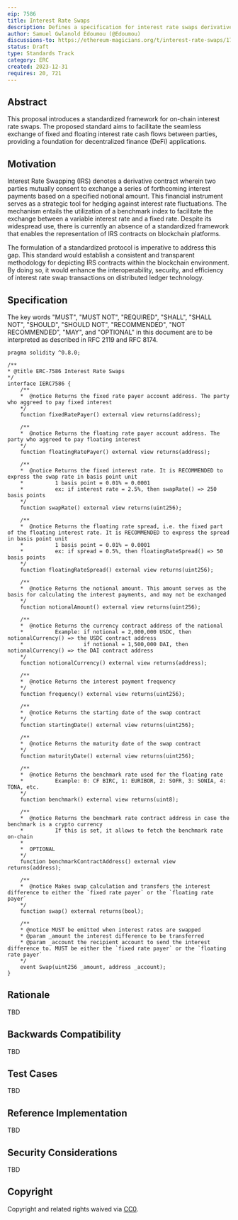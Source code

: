 ```yaml
---
eip: 7586
title: Interest Rate Swaps
description: Defines a specification for interest rate swaps derivative contracts
author: Samuel Gwlanold Edoumou (@Edoumou)
discussions-to: https://ethereum-magicians.org/t/interest-rate-swaps/17777
status: Draft
type: Standards Track
category: ERC
created: 2023-12-31
requires: 20, 721
---
```


## Abstract

This proposal introduces a standardized framework for on-chain interest rate swaps. The proposed standard aims to facilitate the seamless exchange of fixed and floating interest rate cash flows between parties, providing a foundation for decentralized finance (DeFi) applications. 

## Motivation

Interest Rate Swapping (IRS) denotes a derivative contract wherein two parties mutually consent to exchange a series of forthcoming interest payments based on a specified notional amount. This financial instrument serves as a strategic tool for hedging against interest rate fluctuations. The mechanism entails the utilization of a benchmark index to facilitate the exchange between a variable interest rate and a fixed rate. Despite its widespread use, there is currently an absence of a standardized framework that enables the representation of IRS contracts on blockchain platforms.

The formulation of a standardized protocol is imperative to address this gap. This standard would establish a consistent and transparent methodology for depicting IRS contracts within the blockchain environment. By doing so, it would enhance the interoperability, security, and efficiency of interest rate swap transactions on distributed ledger technology.

## Specification

The key words "MUST", "MUST NOT", "REQUIRED", "SHALL", "SHALL NOT", "SHOULD", "SHOULD NOT", "RECOMMENDED", "NOT RECOMMENDED", "MAY", and "OPTIONAL" in this document are to be interpreted as described in RFC 2119 and RFC 8174.

```solidity
pragma solidity ^0.8.0;

/**
* @title ERC-7586 Interest Rate Swaps
*/
interface IERC7586 {
    /**
    *  @notice Returns the fixed rate payer account address. The party who aggreed to pay fixed interest
    */
    function fixedRatePayer() external view returns(address);

    /**
    *  @notice Returns the floating rate payer account address. The party who aggreed to pay floating interest
    */
    function floatingRatePayer() external view returns(address);

    /**
    *  @notice Returns the fixed interest rate. It is RECOMMENDED to express the swap rate in basis point unit
    *          1 basis point = 0.01% = 0.0001
    *          ex: if interest rate = 2.5%, then swapRate() => 250 basis points
    */
    function swapRate() external view returns(uint256);

    /**
    *  @notice Returns the floating rate spread, i.e. the fixed part of the floating interest rate. It is RECOMMENDED to express the spread in basis point unit
    *          1 basis point = 0.01% = 0.0001
    *          ex: if spread = 0.5%, then floatingRateSpread() => 50 basis points
    */
    function floatingRateSpread() external view returns(uint256);

    /**
    *  @notice Returns the notional amount. This amount serves as the basis for calculating the interest payments, and may not be exchanged
    */
    function notionalAmount() external view returns(uint256);

    /**
    *  @notice Returns the currency contract address of the national
    *          Example: if notional = 2,000,000 USDC, then notionalCurrency() => the USDC contract address
    *                   if notional = 1,500,000 DAI, then notionalCurrency() => the DAI contract address
    */
    function notionalCurrency() external view returns(address);

    /**
    *  @notice Returns the interest payment frequency
    */
    function frequency() external view returns(uint256);

    /**
    *  @notice Returns the starting date of the swap contract
    */
    function startingDate() external view returns(uint256);

    /**
    *  @notice Returns the maturity date of the swap contract
    */
    function maturityDate() external view returns(uint256);

    /**
    *  @notice Returns the benchmark rate used for the floating rate
    *          Example: 0: CF BIRC, 1: EURIBOR, 2: SOFR, 3: SONIA, 4: TONA, etc.
    */
    function benchmark() external view returns(uint8);

    /**
    *  @notice Returns the benchmark rate contract address in case the benchmark is a crypto currency
    *          If this is set, it allows to fetch the benchmark rate on-chain
    *
    *  OPTIONAL
    */
    function benchmarkContractAddress() external view returns(address);

    /**
    *  @notice Makes swap calculation and transfers the interest difference to either the `fixed rate payer` or the `floating rate payer`
    */
    function swap() external returns(bool);

    /**
    * @notice MUST be emitted when interest rates are swapped
    * @param _amount the interest difference to be transferred
    * @param _account the recipient account to send the interest difference to. MUST be either the `fixed rate payer` or the `floating rate payer`
    */
    event Swap(uint256 _amount, address _account);
}
```

## Rationale

TBD

## Backwards Compatibility

TBD

## Test Cases

TBD

## Reference Implementation

TBD

## Security Considerations

TBD

## Copyright

Copyright and related rights waived via [CC0](../LICENSE.md).
